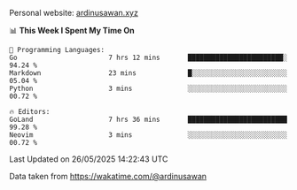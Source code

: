 Personal website: [ardinusawan.xyz](https://ardinusawan.xyz)

<!--START_SECTION:waka-->
📊 **This Week I Spent My Time On** 

```text
💬 Programming Languages: 
Go                       7 hrs 12 mins       ████████████████████████░   94.24 % 
Markdown                 23 mins             █░░░░░░░░░░░░░░░░░░░░░░░░   05.04 % 
Python                   3 mins              ░░░░░░░░░░░░░░░░░░░░░░░░░   00.72 % 

🔥 Editors: 
GoLand                   7 hrs 36 mins       █████████████████████████   99.28 % 
Neovim                   3 mins              ░░░░░░░░░░░░░░░░░░░░░░░░░   00.72 % 
```


 Last Updated on 26/05/2025 14:22:43 UTC
<!--END_SECTION:waka-->
Data taken from https://wakatime.com/@ardinusawan
